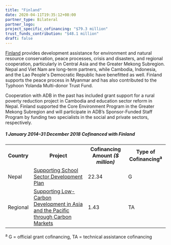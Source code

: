 ```yaml
---
title: "Finland"
date: 2020-04-11T19:35:12+08:00
partner_type: Bilateral
partner_logo:
project_specific_cofinancing: "$79.3 million"
trust_funds_contribution: "$48.1 million"
draft: false
---
```


<a href="https://www.adb.org/publications/finland-fact-sheet" target="_blank">Finland</a> provides development assistance for environment and natural resource conservation, peace processes, crisis and disasters, and regional cooperation, particularly in Central Asia and the Greater Mekong Subregion. Nepal and Viet Nam are long-term partners, while Cambodia, Indonesia, and the Lao People's Democratic Republic have benefitted as well. Finland supports the peace process in Myanmar and has also contributed to the Typhoon Yolanda Multi-donor Trust Fund.

Cooperation with ADB in the past has included grant support for a rural poverty reduction project in Cambodia and education sector reform in Nepal. Finland supported the Core Environment Program in the Greater Mekong Subregion and will participate in ADB’s Sponsor-Funded Staff Program by funding two specialists in the social and private sectors, respectively.

##### _1 January 2014–31 December 2018_ Cofinanced with Finland

<table class="table table-striped table-bordered">

<tr>
<th>Country</th>
<th>Project</th>
<th>Cofinancing Amount <em>($ million)</em></th>
<th>Type of Cofinancing<sup>a</sup></th>
</tr>
<tr>
<td>Nepal</td>
<td><a
href="https://www.adb.org/projects/49424-001/main" target="_blank">Supporting School Sector Development Plan</a></td>
<td>22.34 </td>
<td>G</td>
</tr>
<tr>
<td>Regional</td>
<td><a
href="https://www.adb.org/projects/49270-001/main" target="_blank">Supporting Low-Carbon Development in Asia and the Pacific through Carbon Markets</a></td>
<td>1.43 </td>
<td>TA</td>
</tr>


</table>



<p class="dr-footnote"><sup>a</sup> G = official grant cofinancing, TA = technical assistance cofinancing</p>
